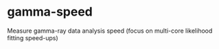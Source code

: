 gamma-speed
===========

Measure gamma-ray data analysis speed (focus on multi-core likelihood fitting speed-ups)
